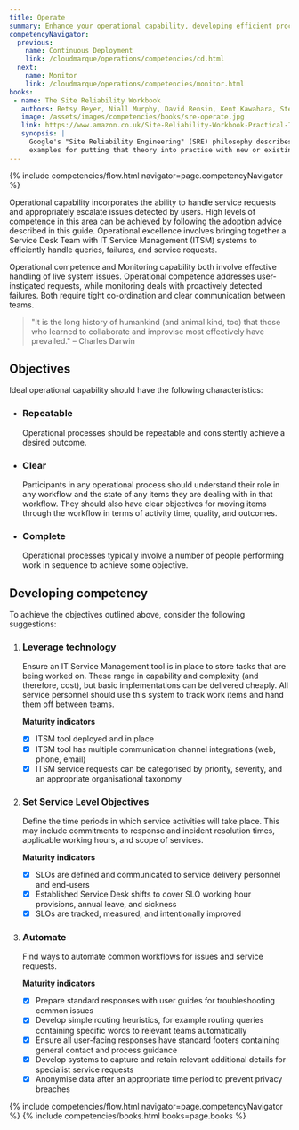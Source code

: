 ```yaml
---
title: Operate
summary: Enhance your operational capability, developing efficient processes for responsive and timely handling of service requests and issues.
competencyNavigator:
  previous: 
    name: Continuous Deployment
    link: /cloudmarque/operations/competencies/cd.html
  next: 
    name: Monitor
    link: /cloudmarque/operations/competencies/monitor.html
books:
 - name: The Site Reliability Workbook
   authors: Betsy Beyer, Niall Murphy, David Rensin, Kent Kawahara, Stephen Thorne
   image: /assets/images/competencies/books/sre-operate.jpg
   link: https://www.amazon.co.uk/Site-Reliability-Workbook-Practical-Implement/dp/1492029505/
   synopsis: |
     Google's "Site Reliability Engineering" (SRE) philosophy describes their approach to the software lifecycle, and this book provides
     examples for putting that theory into practise with new or existing teams and technologies.
---
```

{% include competencies/flow.html navigator=page.competencyNavigator %}

Operational capability incorporates the ability to handle service requests and appropriately escalate issues detected by users. High levels of competence in this area can be achieved by following the [adoption advice](/cloudmarque/operations/adoption/) described in this guide. Operational excellence involves bringing together a Service Desk Team with IT Service Management (ITSM) systems to efficiently handle queries, failures, and service requests.

Operational competence and Monitoring capability both involve effective handling of live system issues. Operational competence addresses user-instigated requests, while monitoring deals with proactively detected failures. Both require tight co-ordination and clear communication between teams.

> "It is the long history of humankind (and animal kind, too) that those who learned to collaborate and improvise most effectively have prevailed." – Charles Darwin

## Objectives
Ideal operational capability should have the following characteristics:

 - ### Repeatable
   Operational processes should be repeatable and consistently achieve a desired outcome.

 - ### Clear
   Participants in any operational process should understand their role in any workflow and the state of any items they are dealing with in that workflow. They should also have clear objectives for moving items through the workflow in terms of activity time, quality, and outcomes.

 - ### Complete
   Operational processes typically involve a number of people performing work in sequence to achieve some objective. 

## Developing competency
To achieve the objectives outlined above, consider the following suggestions:

 1. ### Leverage technology
    Ensure an IT Service Management tool is in place to store tasks that are being worked on. These range in capability and complexity (and therefore, cost), but basic implementations can be delivered cheaply. All service personnel should use this system to track work items and hand them off between teams.

    **Maturity indicators**
     - [X] ITSM tool deployed and in place
     - [X] ITSM tool has multiple communication channel integrations (web, phone, email)
     - [X] ITSM service requests can be categorised by priority, severity, and an appropriate organisational taxonomy

 2. ### Set Service Level Objectives
    Define the time periods in which service activities will take place. This may include commitments to response and incident resolution times, applicable working hours, and scope of services.

    **Maturity indicators**
     - [X] SLOs are defined and communicated to service delivery personnel and end-users
     - [X] Established Service Desk shifts to cover SLO working hour provisions, annual leave, and sickness
     - [X] SLOs are tracked, measured, and intentionally improved

 3. ### Automate
    Find ways to automate common workflows for issues and service requests.

    **Maturity indicators**
     - [X] Prepare standard responses with user guides for troubleshooting common issues
     - [X] Develop simple routing heuristics, for example routing queries containing specific words to relevant teams automatically
     - [X] Ensure all user-facing responses have standard footers containing general contact and process guidance
     - [X] Develop systems to capture and retain relevant additional details for specialist service requests
     - [X] Anonymise data after an appropriate time period to prevent privacy breaches

{% include competencies/flow.html navigator=page.competencyNavigator %}
{% include competencies/books.html books=page.books %}